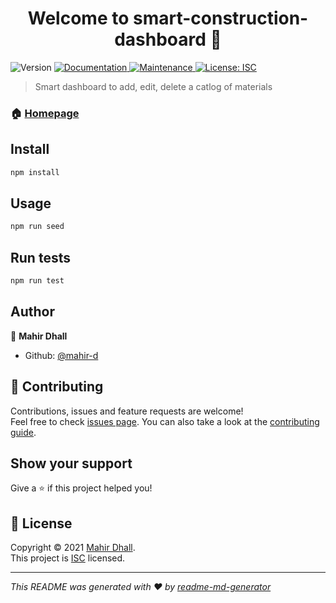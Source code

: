 <h1 align="center">Welcome to smart-construction-dashboard 👋</h1>
<p>
  <img alt="Version" src="https://img.shields.io/badge/version-1.0.0-blue.svg?cacheSeconds=2592000" />
  <a href="localhost:{port}/api-docs" target="_blank">
    <img alt="Documentation" src="https://img.shields.io/badge/documentation-yes-brightgreen.svg" />
  </a>
  <a href="https://github.com/mahir-d/smart-construction-dashboard/graphs/commit-activity" target="_blank">
    <img alt="Maintenance" src="https://img.shields.io/badge/Maintained%3F-yes-green.svg" />
  </a>
  <a href="https://github.com/mahir-d/smart-construction-dashboard/blob/master/LICENSE" target="_blank">
    <img alt="License: ISC" src="https://img.shields.io/github/license/mahir-d/smart-construction-dashboard" />
  </a>
</p>

> Smart dashboard to add, edit, delete a catlog of materials

### 🏠 [Homepage](https://github.com/mahir-d/smart-construction-dashboard#readme)

## Install

```sh
npm install
```

## Usage

```sh
npm run seed
```

## Run tests

```sh
npm run test
```

## Author

👤 **Mahir Dhall**

* Github: [@mahir-d](https://github.com/mahir-d)

## 🤝 Contributing

Contributions, issues and feature requests are welcome!<br />Feel free to check [issues page](https://github.com/mahir-d/smart-construction-dashboard/issues). You can also take a look at the [contributing guide](https://github.com/mahir-d/smart-construction-dashboard/blob/master/CONTRIBUTING.md).

## Show your support

Give a ⭐️ if this project helped you!

## 📝 License

Copyright © 2021 [Mahir Dhall](https://github.com/mahir-d).<br />
This project is [ISC](https://github.com/mahir-d/smart-construction-dashboard/blob/master/LICENSE) licensed.

***
_This README was generated with ❤️ by [readme-md-generator](https://github.com/kefranabg/readme-md-generator)_